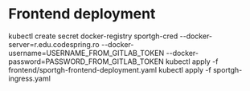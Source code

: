 # Frontend deployment

kubectl create secret docker-registry sportgh-cred --docker-server=r.edu.codespring.ro --docker-username=USERNAME_FROM_GITLAB_TOKEN --docker-password=PASSWORD_FROM_GITLAB_TOKEN
kubectl apply -f frontend/sportgh-frontend-deployment.yaml
kubectl apply -f sportgh-ingress.yaml
